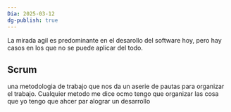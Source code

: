 ```yaml
---
Dia: 2025-03-12
dg-publish: true
---
```

La mirada agil es predominante en el desarollo del software hoy, pero hay casos en los que no se puede aplicar del todo.
## Scrum 
una metodologia de trabajo que nos da un aserie de pautas para organizar el trabajo. Cualquier metodo me dice ocmo tengo que organizar las cosa que yo tengo que ahcer par alograr un desarrollo